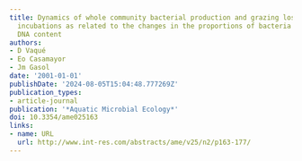 ```yaml
---
title: Dynamics of whole community bacterial production and grazing losses in seawater
  incubations as related to the changes in the proportions of bacteria with different
  DNA content
authors:
- D Vaqué
- Eo Casamayor
- Jm Gasol
date: '2001-01-01'
publishDate: '2024-08-05T15:04:48.777269Z'
publication_types:
- article-journal
publication: '*Aquatic Microbial Ecology*'
doi: 10.3354/ame025163
links:
- name: URL
  url: http://www.int-res.com/abstracts/ame/v25/n2/p163-177/
---
```

